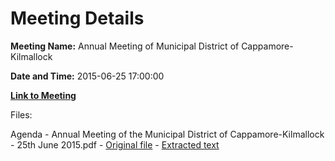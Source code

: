 # Meeting Details

**Meeting Name:** Annual Meeting of Municipal District of Cappamore-Kilmallock

**Date and Time:** 2015-06-25 17:00:00

**[Link to Meeting](https://www.limerick.ie/council/whats-on/annual-meeting-municipal-district-cappamore-kilmallock)**

Files: 

Agenda - Annual Meeting of the Municipal District of Cappamore-Kilmallock - 25th June 2015.pdf - [Original file](https://www.limerick.ie/sites/default/files/media/documents/2017-06/Agenda%20-%20Annual%20Meeting%20of%20the%20Municipal%20District%20of%20Cappamore-Kilmallock%20-%2025th%20June%202015.pdf) - [Extracted text](./Agenda%20-%20Annual%20Meeting%20of%20the%20Municipal%20District%20of%20Cappamore-Kilmallock%20-%2025th%20June%202015.md)

